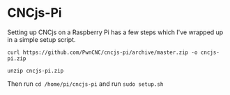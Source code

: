 # CNCjs-Pi

Setting up CNCjs on a Raspberry Pi has a few steps which I've wrapped up in a simple setup script.

`curl https://github.com/PwnCNC/cncjs-pi/archive/master.zip -o cncjs-pi.zip`

`unzip cncjs-pi.zip`

Then run `cd /home/pi/cncjs-pi` and run `sudo setup.sh`

